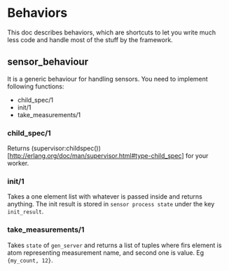 # Behaviors

This doc describes behaviors, which are shortcuts to let you write much less code and handle most of the stuff by the framework.

## sensor_behaviour
It is a generic behaviour for handling sensors.
You need to implement following functions:
 - child_spec/1
 - init/1
 - take_measurements/1

 ### child_spec/1
Returns (supervisor:childspec())[http://erlang.org/doc/man/supervisor.html#type-child_spec] for your worker.

### init/1
Takes a one element list with whatever is passed inside and returns anything.
The init result is stored in `sensor process state` under the key `init_result`.

### take_measurements/1
Takes `state` of `gen_server` and returns a list of tuples where firs element is atom representing measurement name, and second one is value. Eg `{my_count, 12}`.

